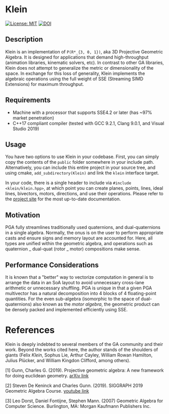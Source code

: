 # Klein

[![License: MIT](https://img.shields.io/badge/License-MIT-blueviolet.svg)](https://opensource.org/licenses/MIT)
[![DOI](https://zenodo.org/badge/236777729.svg)](https://zenodo.org/badge/latestdoi/236777729)

## Description

Klein is an implementation of `P(R*_{3, 0, 1})`, aka 3D Projective Geometric Algebra.
It is designed for applications that demand high-throughput (animation libraries,
kinematic solvers, etc). In contrast to other GA libraries, Klein does not attempt to
generalize the metric or dimensionality of the space. In exchange for this loss of generality,
Klein implements the algebraic operations using the full weight of SSE (Streaming
SIMD Extensions) for maximum throughput.

## Requirements

- Machine with a processor that supports SSE4.2 or later (has ~97% market penetration)
- C++17 compliant compiler (tested with GCC 9.2.1, Clang 9.0.1, and Visual Studio 2019)

## Usage

You have two options to use Klein in your codebase. First, you can simply copy the contents of the
`public` folder somewhere in your include path. Alternatively, you can include this entire project
in your source tree, and using cmake, `add_subdirectory(Klein)` and link the `klein` interface
target.

In your code, there is a single header to include via `#include <klein/klein.hpp>`, at which point
you can create planes, points, lines, ideal lines, bivectors, motors, directions, and use their
operations. Please refer to the [project site](https://jeremyong.com/Klein) for the most up-to-date
documentation.

## Motivation

PGA fully streamlines traditionally used quaternions, and dual-quaternions in a single algebra.
Normally, the onus is on the user to perform appropriate casts and ensure signs and memory layout
are accounted for. Here, all types are unified within the geometric algebra,
and operations such as quaternion _ dual-quat (rotor _ motor) compositions make sense.

## Performance Considerations

It is known that a "better" way to vectorize computation in general is to arrange the data in an SoA
layout to avoid unnecessary cross-lane arithmetic or unnecessary shuffling. PGA is unique in that
a given PGA multivector has a natural decomposition into 4 blocks of 4 floating-point quantities.
For the even sub-algebra (isomorphic to the space of dual-quaternions) also known as the _motor
algebra_, the geometric product can be densely packed and implemented efficiently using SSE.

# References

Klein is deeply indebted to several members of the GA community and their work. Beyond the works
cited here, the author stands of the shoulders of giants (Felix _Klein_, Sophus Lie, Arthur Cayley,
William Rowan Hamilton, Julius Plücker, and William Kingdon Clifford, among others).

<a id="1">[1]</a>
Gunn, Charles G. (2019).
Projective geometric algebra: A new framework for doing euclidean geometry.
[arXiv link](https://arxiv.org/abs/1901.05873)

<a id="2">[2]</a>
Steven De Keninck and Charles Gunn. (2019).
SIGGRAPH 2019 Geometric Algebra Course.
[youtube link](https://www.youtube.com/watch?v=tX4H_ctggYo)

<a id="3">[3]</a>
Leo Dorst, Daniel Fontijne, Stephen Mann. (2007)
Geometric Algebra for Computer Science.
Burlington, MA: Morgan Kaufmann Publishers Inc.
